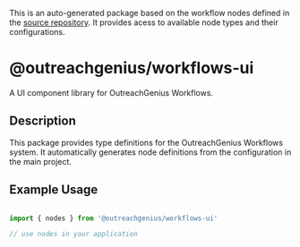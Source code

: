This is an auto-generated package based on the workflow nodes defined in the [source repository](https://github.com/Outreach-Genuis/WrokflowV2). It provides acess to available node types and their configurations.

# @outreachgenius/workflows-ui
A UI component library for OutreachGenius Workflows.

## Description

This package provides type definitions for the OutreachGenius Workflows system. It automatically generates node definitions from the configuration in the main project.


## Example Usage

```typescript

import { nodes } from '@outreachgenius/workflows-ui'

// use nodes in your application
```
